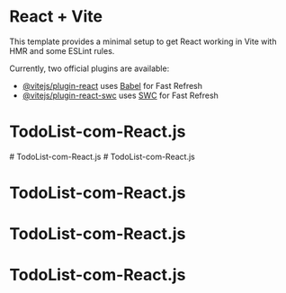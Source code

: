 # React + Vite

This template provides a minimal setup to get React working in Vite with HMR and some ESLint rules.

Currently, two official plugins are available:

- [@vitejs/plugin-react](https://github.com/vitejs/vite-plugin-react/blob/main/packages/plugin-react/README.md) uses [Babel](https://babeljs.io/) for Fast Refresh
- [@vitejs/plugin-react-swc](https://github.com/vitejs/vite-plugin-react-swc) uses [SWC](https://swc.rs/) for Fast Refresh
# TodoList-com-React.js
#   T o d o L i s t - c o m - R e a c t . j s  
 # TodoList-com-React.js
# TodoList-com-React.js
# TodoList-com-React.js
# TodoList-com-React.js
